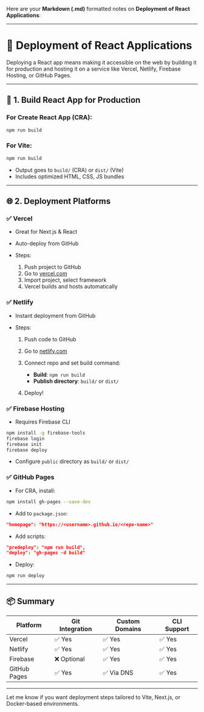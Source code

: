 Here are your **Markdown (.md)** formatted notes on **Deployment of React Applications**:

---

# 🚀 Deployment of React Applications

Deploying a React app means making it accessible on the web by building it for production and hosting it on a service like Vercel, Netlify, Firebase Hosting, or GitHub Pages.

---

## 🔧 1. Build React App for Production

### For Create React App (CRA):

```bash
npm run build
```

### For Vite:

```bash
npm run build
```

* Output goes to `build/` (CRA) or `dist/` (Vite)
* Includes optimized HTML, CSS, JS bundles

---

## 🌐 2. Deployment Platforms

### ✅ Vercel

* Great for Next.js & React
* Auto-deploy from GitHub
* Steps:

  1. Push project to GitHub
  2. Go to [vercel.com](https://vercel.com)
  3. Import project, select framework
  4. Vercel builds and hosts automatically

### ✅ Netlify

* Instant deployment from GitHub
* Steps:

  1. Push code to GitHub
  2. Go to [netlify.com](https://www.netlify.com)
  3. Connect repo and set build command:

     * **Build**: `npm run build`
     * **Publish directory**: `build/` or `dist/`
  4. Deploy!

### ✅ Firebase Hosting

* Requires Firebase CLI

```bash
npm install -g firebase-tools
firebase login
firebase init
firebase deploy
```

* Configure `public` directory as `build/` or `dist/`

### ✅ GitHub Pages

* For CRA, install:

```bash
npm install gh-pages --save-dev
```

* Add to `package.json`:

```json
"homepage": "https://<username>.github.io/<repo-name>"
```

* Add scripts:

```json
"predeploy": "npm run build",
"deploy": "gh-pages -d build"
```

* Deploy:

```bash
npm run deploy
```

---

## 📦 Summary

| Platform     | Git Integration | Custom Domains | CLI Support |
| ------------ | --------------- | -------------- | ----------- |
| Vercel       | ✅ Yes           | ✅ Yes          | ✅ Yes       |
| Netlify      | ✅ Yes           | ✅ Yes          | ✅ Yes       |
| Firebase     | ❌ Optional      | ✅ Yes          | ✅ Yes       |
| GitHub Pages | ✅ Yes           | ✅ Via DNS      | ✅ Yes       |

---

Let me know if you want deployment steps tailored to Vite, Next.js, or Docker-based environments.
